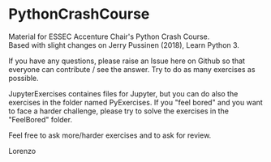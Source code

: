 # PythonCrashCourse
Material for ESSEC Accenture Chair's Python Crash Course.
<br>
Based with slight changes on Jerry Pussinen (2018), Learn Python 3.

If you have any questions, please raise an Issue here on Github so that everyone can contribute / see the answer.
Try to do as many exercises as possible.

JupyterExercises containes files for Jupyter, but you can do also the exercises in the folder named PyExercises.
If you "feel bored" and you want to face a harder challenge, please try to solve the exercises in the "FeelBored" folder.

Feel free to ask more/harder exercises and to ask for review.

Lorenzo
